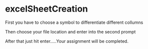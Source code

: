 # excelSheetCreation

First you have to choose a symbol to differentiate different collumns

Then choose your file location and enter into the second prompt

After that just hit enter.....Your assignment will be completed.

